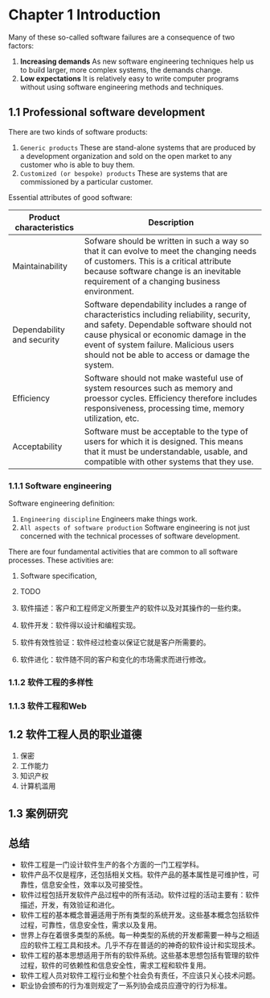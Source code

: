 # Chapter 1 Introduction



Many of these so-called software failures are a consequence of two factors:

1. **Increasing demands** As new software engineering techniques help us to build larger, more complex systems, the demands change.
2. **Low expectations** It is relatively easy to write computer programs without using software engineering methods and techniques.

## 1.1 Professional software development

There are two kinds of software products:

1. `Generic products` These are stand-alone systems that are produced by a development organization and sold on the open market to any customer who is able to buy them.
2. `Customized (or bespoke) products` These are systems that are commissioned by a particular customer.

Essential attributes of good software:

| Product characteristics    | Description                                                  |
| -------------------------- | ------------------------------------------------------------ |
| Maintainability            | Sofware should be written in such a way so that it can evolve to meet the changing needs of customers. This is a critical attribute because software change is an inevitable requirement of a changing business environment. |
| Dependability and security | Software dependability includes a range of characteristics including reliability, security, and safety. Dependable software should not cause physical or economic damage in the event of system failure. Malicious users should not be able to access or damage the system. |
| Efficiency                 | Software should not make wasteful use of system resources such as memory and proessor cycles. Efficiency therefore includes responsiveness, processing time, memory utilization, etc. |
| Acceptability              | Software must be acceptable to the type of users for which it is designed. This means that it must be understandable, usable, and compatible with other systems that they use. |

### 1.1.1 Software engineering

Software engineering definition:

1. `Engineering discipline` Engineers make things work.
2. `All aspects of software production` Software engineering is not just concerned with the technical processes of software development.

There are four fundamental activities that are common to all software processes. These activities are:

1. Software specification, 
2. TODO

1. 软件描述：客户和工程师定义所要生产的软件以及对其操作的一些约束。
2. 软件开发：软件得以设计和编程实现。
3. 软件有效性验证：软件经过检查以保证它就是客户所需要的。
4. 软件进化：软件随不同的客户和变化的市场需求而进行修改。

### 1.1.2 软件工程的多样性

### 1.1.3 软件工程和Web



## 1.2 软件工程人员的职业道德

1. 保密
2. 工作能力
3. 知识产权
4. 计算机滥用



## 1.3 案例研究



## 总结

- 软件工程是一门设计软件生产的各个方面的一门工程学科。
- 软件产品不仅是程序，还包括相关文档。软件产品的基本属性是可维护性，可靠性，信息安全性，效率以及可接受性。
- 软件过程包括开发软件产品过程中的所有活动。软件过程的活动主要有：软件描述，开发，有效验证和进化。
- 软件工程的基本概念普遍适用于所有类型的系统开发。这些基本概念包括软件过程，可靠性，信息安全性，需求以及复用。
- 世界上存在着很多类型的系统。每一种类型的系统的开发都需要一种与之相适应的软件工程工具和技术。几乎不存在普适的的神奇的软件设计和实现技术。
- 软件工程的基本思想适用于所有的软件系统。这些基本思想包括有管理的软件过程，软件的可依赖性和信息安全性，需求工程和软件复用。
- 软件工程人员对软件工程行业和整个社会负有责任，不应该只关心技术问题。
- 职业协会颁布的行为准则规定了一系列协会成员应遵守的行为标准。